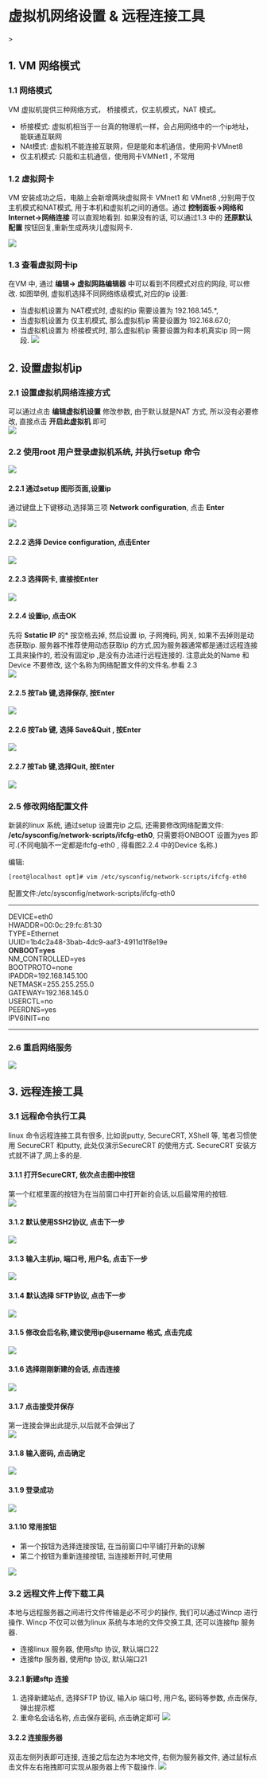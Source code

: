 # 虚拟机网络设置 & 远程连接工具

&gt;

## 1. VM 网络模式

### 1.1 网络模式

VM 虚拟机提供三种网络方式， 桥接模式，仅主机模式，NAT 模式。

* 桥接模式: 虚拟机相当于一台真的物理机一样，会占用网络中的一个ip地址， 能联通互联网
* NAt模式: 虚拟机不能连接互联网，但是能和本机通信，使用网卡VMnet8
* 仅主机模式: 只能和主机通信，使用网卡VMNet1 , 不常用

### 1.2 虚拟网卡

VM 安装成功之后，电脑上会新增两块虚拟网卡 VMnet1 和 VMnet8 ,分别用于仅主机模式和NAT模式, 用于本机和虚拟机之间的通信。通过 **控制面板-&gt;网络和Internet-&gt;网络连接** 可以直观地看到. 如果没有的话, 可以通过1.3 中的 **还原默认配置** 按钮回复,重新生成两块儿虚拟网卡.

![](/assets/vm_network_2017-05-22_182625.png)

### 1.3 查看虚拟网卡ip

在VM 中, 通过 **编辑-&gt; 虚拟网路编辑器** 中可以看到不同模式对应的网段, 可以修改. 如图举例, 虚拟机选择不同网络练级模式,对应的ip 设置:

* 当虚拟机设置为 NAT模式时, 虚拟的ip 需要设置为 192.168.145.\*, 
* 当虚拟机设置为 仅主机模式, 那么虚拟机ip 需要设置为 192.168.67.0;
* 当虚拟机设置为 桥接模式时, 那么虚拟机ip 需要设置为和本机真实ip 同一网段.
  ![](/assets/vm_network_2017-05-22_182516.png)

## 2. 设置虚拟机ip

### 2.1 设置虚拟机网络连接方式

可以通过点击 **编辑虚拟机设置** 修改参数, 由于默认就是NAT 方式, 所以没有必要修改, 直接点击 **开启此虚拟机** 即可  
![](/assets/vm_network_2017-05-22_184149.png)

### 2.2 使用root 用户登录虚拟机系统, 并执行setup 命令

![](/assets/vm_network_2017-05-22_184432.png)

#### 2.2.1 通过setup 图形页面,设置ip

通过键盘上下键移动,选择第三项 **Network configuration**, 点击 **Enter**

![](/assets/vm_network_2017-05-22_184457.png)

#### 2.2.2 选择 Device configuration, 点击Enter

![](/assets/vm_network_2017-05-22_184507.png)

#### 2.2.3 选择网卡, 直接按Enter

![](/assets/vm_network_2017-05-22_184536.png)

#### 2.2.4 设置ip, 点击OK

先将 **Sstatic IP** 的\* 按空格去掉, 然后设置 ip, 子网掩码, 网关, 如果不去掉则是动态获取ip. 服务器不推荐使用动态获取ip 的方式,因为服务器通常都是通过远程连接工具来操作的, 若没有固定ip ,是没有办法进行远程连接的. 注意此处的Name 和 Device 不要修改, 这个名称为网络配置文件的文件名.参看 2.3  
![](/assets/vm_network_2017-05-22_184601.png)

#### 2.2.5 按Tab 键,选择保存, 按Enter

![](/assets/vm_network_2017-05-22_184638.png)

#### 2.2.6 按Tab 键, 选择 Save&Quit , 按Enter

![](/assets/vm_network_2017-05-22_184736.png)

#### 2.2.7 按Tab 键,选择Quit, 按Enter

![](/assets/vm_network_2017-05-22_184801.png)

### 2.5 修改网络配置文件

新装的linux 系统, 通过setup 设置完ip 之后, 还需要修改网络配置文件: **/etc/sysconfig/network-scripts/ifcfg-eth0**, 只需要将ONBOOT 设置为yes 即可.\(不同电脑不一定都是ifcfg-eth0 , 得看图2.2.4 中的Device 名称.\)

编辑:

```bash
[root@localhost opt]# vim /etc/sysconfig/network-scripts/ifcfg-eth0
```

配置文件:/etc/sysconfig/network-scripts/ifcfg-eth0

---

DEVICE=eth0  
HWADDR=00:0c:29:fc:81:30  
TYPE=Ethernet  
UUID=1b4c2a48-3bab-4dc9-aaf3-4911d1f8e19e  
**ONBOOT=yes**  
NM\_CONTROLLED=yes  
BOOTPROTO=none  
IPADDR=192.168.145.100  
NETMASK=255.255.255.0  
GATEWAY=192.168.145.0  
USERCTL=no  
PEERDNS=yes  
IPV6INIT=no

---

### 2.6 重启网络服务

![](/assets/vm_network_2017-05-22_185444.png)

## 3. 远程连接工具

### 3.1 远程命令执行工具

linux 命令远程连接工具有很多, 比如说putty, SecureCRT, XShell 等, 笔者习惯使用 SecureCRT 和putty, 此处仅演示SecureCRT 的使用方式. SecureCRT 安装方式就不讲了,网上多的是.

#### 3.1.1 打开SecureCRT, 依次点击图中按钮

第一个红框里面的按钮为在当前窗口中打开新的会话,以后最常用的按钮.  
![](/assets/vm_scrt_2017-05-22_192928.png)

#### 3.1.2 默认使用SSH2协议, 点击下一步

![](/assets/vm_scrt_2017-05-22_192134.png)

#### 3.1.3 输入主机ip, 端口号, 用户名, 点击下一步

![](/assets/vm_scrt_2017-05-22_192207.png)

#### 3.1.4 默认选择 SFTP协议, 点击下一步

![](/assets/vm_scrt_2017-05-22_192226.png)

#### 3.1.5 修改会后名称,建议使用ip@username 格式, 点击完成

![](/assets/vm_scrt_2017-05-22_192250.png)

#### 3.1.6 选择刚刚新建的会话, 点击连接

![](/assets/vm_scrt_2017-05-22_192306.png)

#### 3.1.7 点击接受并保存

第一连接会弹出此提示,以后就不会弹出了  
![](/assets/vm_scrt_2017-05-22_192319.png)

#### 3.1.8 输入密码, 点击确定

![](/assets/vm_scrt_2017-05-22_192352.png)

#### 3.1.9 登录成功

![](/assets/vm_scrt_2017-05-22_192413.png)

#### 3.1.10 常用按钮

* 第一个按钮为选择连接按钮, 在当前窗口中平铺打开新的谅解
* 第二个按钮为重新连接按钮, 当连接断开时,可使用

![](/assets/vm_scrt_2017-05-22_193844.png)

### 3.2 远程文件上传下载工具
本地与远程服务器之间进行文件传输是必不可少的操作, 我们可以通过Wincp 进行操作. Wincp 不仅可以做为linux 系统与本地的文件交换工具, 还可以连接ftp 服务器.
* 连接linux 服务器, 使用sftp 协议, 默认端口22
* 连接ftp 服务器, 使用ftp 协议, 默认端口21

#### 3.2.1 新建sftp 连接
1. 选择新建站点, 选择SFTP 协议, 输入ip 端口号, 用户名, 密码等参数, 点击保存, 弹出提示框
2. 重命名会话名称, 点击保存密码, 点击确定即可
![](/assets/vm_Wincp_2017-05-22_195202.png)

#### 3.2.2 连接服务器
双击左侧列表即可连接, 连接之后左边为本地文件, 右侧为服务器文件, 通过鼠标点击文件左右拖拽即可实现从服务器上传下载操作.
![](/assets/vm_Wincp_2017-05-22_195820.png)



